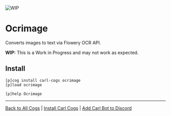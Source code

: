 ![WIP](https://img.shields.io/badge/tag-WIP-orange?logo=git&logoColor=white)
# Ocrimage

Converts images to text via Flowery OCR API.

**WIP:** This is a Work in Progress and may not work as expected.

## Install

```text
[p]cog install carl-cogs ocrimage
[p]load ocrimage

[p]help Ocrimage
```

---
[Back to All Cogs](../README.md#public-cogs) |
[Install Carl Cogs](../README.md#installing) |
[Add Carl Bot to Discord](https://discord.com/oauth2/authorize?client_id=204384021352808450&scope=bot+applications.commands&permissions=8)